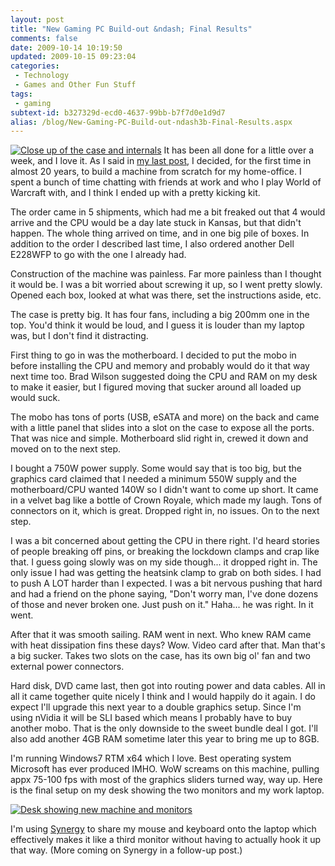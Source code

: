 ```yaml
---
layout: post
title: "New Gaming PC Build-out &ndash; Final Results"
comments: false
date: 2009-10-14 10:19:50
updated: 2009-10-15 09:23:04
categories:
 - Technology
 - Games and Other Fun Stuff
tags:
 - gaming
subtext-id: b327329d-ecd0-4637-99bb-b7f7d0e1d9d7
alias: /blog/New-Gaming-PC-Build-out-ndash3b-Final-Results.aspx
---
```



[![Close up of the case and internals](/images/blog/WindowsLiveWriter/NewGamingPCBuildoutFinalResults/73206C52/001_thumb.jpg)](/images/blog/WindowsLiveWriter/NewGamingPCBuildoutFinalResults/5AFD01F7/001.jpg) It has been all done for a little over a week, and I love it. As I said in [my last post](http://www.peterprovost.org/blog/post/New-Gaming-PC-Build-out-ndash3b-The-Order.aspx), I decided, for the first time in almost 20 years, to build a machine from scratch for my home-office. I spent a bunch of time chatting with friends at work and who I play World of Warcraft with, and I think I ended up with a pretty kicking kit.

The order came in 5 shipments, which had me a bit freaked out that 4 would arrive and the CPU would be a day late stuck in Kansas, but that didn't happen. The whole thing arrived on time, and in one big pile of boxes. In addition to the order I described last time, I also ordered another Dell E228WFP to go with the one I already had.

Construction of the machine was painless. Far more painless than I thought it would be. I was a bit worried about screwing it up, so I went pretty slowly. Opened each box, looked at what was there, set the instructions aside, etc.

The case is pretty big. It has four fans, including a big 200mm one in the top. You'd think it would be loud, and I guess it is louder than my laptop was, but I don't find it distracting.

First thing to go in was the motherboard. I decided to put the mobo in before installing the CPU and memory and probably would do it that way next time too. Brad Wilson suggested doing the CPU and RAM on my desk to make it easier, but I figured moving that sucker around all loaded up would suck.

The mobo has tons of ports (USB, eSATA and more) on the back and came with a little panel that slides into a slot on the case to expose all the ports. That was nice and simple. Motherboard slid right in, crewed it down and moved on to the next step.

I bought a 750W power supply. Some would say that is too big, but the graphics card claimed that I needed a minimum 550W supply and the motherboard/CPU wanted 140W so I didn't want to come up short. It came in a velvet bag like a bottle of Crown Royale, which made my laugh. Tons of connectors on it, which is great. Dropped right in, no issues. On to the next step.

I was a bit concerned about getting the CPU in there right. I'd heard stories of people breaking off pins, or breaking the lockdown clamps and crap like that. I guess going slowly was on my side though... it dropped right in. The only issue I had was getting the heatsink clamp to grab on both sides. I had to push A LOT harder than I expected. I was a bit nervous pushing that hard and had a friend on the phone saying, "Don't worry man, I've done dozens of those and never broken one. Just push on it." Haha... he was right. In it went.

After that it was smooth sailing. RAM went in next. Who knew RAM came with heat dissipation fins these days? Wow. Video card after that. Man that's a big sucker. Takes two slots on the case, has its own big ol' fan and two external power connectors.

Hard disk, DVD came last, then got into routing power and data cables. All in all it came together quite nicely I think and I would happily do it again. I do expect I'll upgrade this next year to a double graphics setup. Since I'm using nVidia it will be SLI based which means I probably have to buy another mobo. That is the only downside to the sweet bundle deal I got. I'll also add another 4GB RAM sometime later this year to bring me up to 8GB.

I'm running Windows7 RTM x64 which I love. Best operating system Microsoft has ever produced IMHO. WoW screams on this machine, pulling appx 75-100 fps with most of the graphics sliders turned way, way up. Here is the final setup on my desk showing the two monitors and my work laptop.

[![Desk showing new machine and monitors](/images/blog/WindowsLiveWriter/NewGamingPCBuildoutFinalResults/2F043A70/dsc05371q_thumb.jpg)](/images/blog/WindowsLiveWriter/NewGamingPCBuildoutFinalResults/1D93D998/dsc05371q.jpg)

I'm using [Synergy](http://synergy2.sourceforge.net/) to share my mouse and keyboard onto the laptop which effectively makes it like a third monitor without having to actually hook it up that way. (More coming on Synergy in a follow-up post.)
